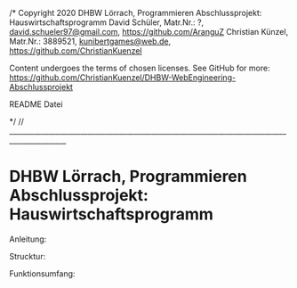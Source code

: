 /*
Copyright 2020
DHBW Lörrach, Programmieren Abschlussprojekt: Hauswirtschaftsprogramm
David Schüler, Matr.Nr.: ?, <david.schueler97@gmail.com>, https://github.com/AranguZ
Christian Künzel, Matr.Nr.: 3889521, <kunibertgames@web.de>, https://github.com/ChristianKuenzel

Content undergoes the terms of chosen licenses. See GitHub for more:
https://github.com/ChristianKuenzel/DHBW-WebEngineering-Abschlussprojekt

README Datei

*/
// ______________________________________________________________________________________________
# DHBW Lörrach, Programmieren Abschlussprojekt: Hauswirtschaftsprogramm

Anleitung:

Strucktur:

Funktionsumfang:
